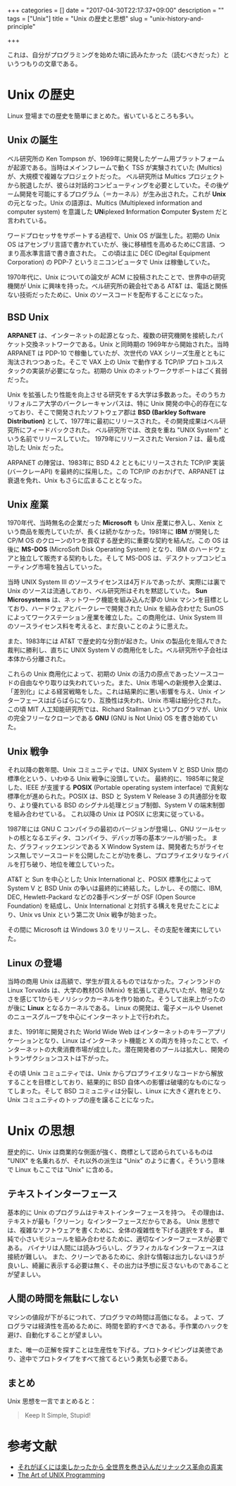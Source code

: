 +++
categories = []
date = "2017-04-30T22:17:37+09:00"
description = ""
tags = ["Unix"]
title = "Unix の歴史と思想"
slug = "unix-history-and-principle"

+++

これは、自分がプログラミングを始めた頃に読みたかった（読むべきだった）というつもりの文章である。

# Unix の歴史
Linux 登場までの歴史を簡単にまとめた。省いているところも多い。

## Unix の誕生
ベル研究所の Ken Tompson が、1969年に開発したゲーム用プラットフォームが起源である。当時はメインフレームで動く TSS が実験されていた (Multics) が、大規模で複雑なプロジェクトだった。
ベル研究所は Multics プロジェクトから脱退したが、彼らは対話的コンピューティングを必要としていた。その後ゲーム開発を可能にするプログラム（＝カーネル）が生み出された。これが **Unix** の元となった。Unix の語源は、Multics (Multiplexed information and computer system) を意識した **UN**iplexed **I**nformation **C**omputer **S**ystem だと言われている。

ワードプロセッサをサポートする過程で、Unix OS が誕生した。初期の Unix OS はアセンブリ言語で書かれていたが、後に移植性を高めるためにC言語、つまり高水準言語で書き直された。
この頃は主に DEC (Degital Equipment Corporation) の PDP-7 というミニコンピュータで Unix は稼働していた。

1970年代に、Unix についての論文が ACM に投稿されたことで、世界中の研究機関が Unix に興味を持った。ベル研究所の親会社である AT&T は、電話と関係ない技術だったために、Unix のソースコードを配布することになった。

## BSD Unix
**ARPANET** は、インターネットの起源となった、複数の研究機関を接続したパケット交換ネットワークである。Unix と同時期の 1969年から開始された。当時 ARPANET は PDP-10 で稼働していたが、次世代の VAX シリーズ生産とともに淘汰されつつあった。そこで VAX 上の Unix で動作する TCP/IP プロトコルスタックの実装が必要になった。初期の Unix のネットワークサポートはごく貧弱だった。

Unix を拡張したり性能を向上させる研究をする大学は多数あった。そのうちカリフォルニア大学のバークレーキャンパスは、特に Unix 開発の中心的存在になっており、そこで開発されたソフトウェア郡は **BSD (Barkley Software Distribution)** として、1977年に最初にリリースされた。その開発成果はベル研究所にフィードバックされた。
ベル研究所では、改良を重ね "UNIX System" という名前でリリースしていた。
1979年にリリースされた Version 7 は、最も成功した Unix だった。

ARPANET の陣営は、1983年に BSD 4.2 とともにリリースされた TCP/IP 実装 (バークレーAPI) を最終的に採用した。この TCP/IP のおかげで、ARPANET は衰退を免れ、Unix もさらに広まることとなった。

## Unix 産業
1970年代、当時無名の企業だった **Microsoft** も Unix 産業に参入し、Xenix という商品を販売していたが、長くは続かなかった。1981年に **IBM** が開発した CP/M OS のクローンの1つを買収する歴史的に重要な契約を結んだ。この OS は後に **MS-DOS** (MicroSoft Disk Operating System) となり、IBM のハードウェアと独立して販売する契約もした。そして MS-DOS は、デスクトップコンピューティング市場を独占していった。

当時 UNIX System III のソースライセンスは4万ドルであったが、実際には裏で Unix のソースは流通しており、ベル研究所はそれを黙認していた。
**Sun Microsystems** は、ネットワーク機能を組み込んだ夢の Unix マシンを目標としており、ハードウェアとバークレーで開発された Unix を組み合わせた SunOS によってワークステーション産業を確立した。この商用化は、Unix System III のソースライセンス料を考えると、まだ良いことのように思えた。

また、1983年には AT&T で歴史的な分割が起きた。Unix の製品化を阻んできた裁判に勝利し、直ちに UNIX System V の商用化をした。ベル研究所や子会社は本体から分離された。

これらの Unix 商用化によって、初期の Unix の活力の原点であったソースコードの自由なやり取りは失われていった。また、Unix 市場への新規参入企業は、「差別化」による経営戦略をした。これは結果的に悪い影響を与え、Unix インターフェースはばらばらになり、互換性は失われ、Unix 市場は細分化された。
この頃 MIT 人工知能研究所では、Richard Stallman というプログラマが、Unix の完全フリーなクローンである **GNU** (GNU is Not Unix) OS を書き始めていた。

## Unix 戦争
それ以降の数年間、Unix コミュニティでは、UNIX System V と BSD Unix 間の標準化という、いわゆる Unix 戦争に没頭していた。
最終的に、1985年に発足した、IEEE が支援する **POSIX** (Portable operating system interface) で真剣な標準化が進められた。POSIX は、BSD と System V Release 3 の共通部分を取り、より優れている BSD のシグナル処理とジョブ制御、System V の端末制御を組み合わせている。
これ以降の Unix は POSIX に忠実に従っている。

1987年には GNU C コンパイラの最初のバージョンが登場し、GNU ツールセットの核となるエディタ、コンパイラ、デバッガ等の基本ツールが揃った。
また、グラフィックエンジンである X Window System は、開発者たちがライセンス無しでソースコードを公開したことが功を奏し、プロプライエタリなライバルを打ち破り、地位を確立していった。

AT&T と Sun を中心とした Unix International と、POSIX 標準化によって System V と BSD Unix の争いは最終的に終結した。しかし、その間に、IBM, DEC, Hewlett-Packard などの2番手ベンダーが OSF (Open Source Foundation) を結成し、Unix International と対抗する構えを見せたことにより、Unix vs Unix という第二次 Unix 戦争が始まった。

その間に Microsoft は Windows 3.0 をリリースし、その支配を確実にしていた。

## Linux の登場
当時の商用 Unix は高額で、学生が買えるものではなかった。フィンランドの Linux Torvalds は、大学の教材OS (Minix) を拡張して遊んでいたが、物足りなさを感じて1からモノリシックカーネルを作り始めた。そうして出来上がったのが後に **Linux** となるカーネルである。
Linux の開発は、電子メールや Usenet のニュースグループを中心にインターネット上で行われた。

また、1991年に開発された World Wide Web はインターネットのキラーアプリケーションとなり、Linux はインターネット機能と X の両方を持ったことで、インターネットの大衆消費市場が成立した。潜在開発者のプールは拡大し、開発のトランザクションコストは下がった。

その頃 Unix コミュニティでは、Unix からプロプライエタリなコードから解放することを目標としており、結果的に BSD 自体への影響は破壊的なものになってしまった。そして BSD コミュニティは分裂し、Linux に大きく遅れをとり、Unix コミュニティのトップの座を譲ることになった。

# Unix の思想
歴史的に、Unix は商業的な側面が強く、商標として認められているものは "UNIX" を名乗れるが、それ以外の派生は "Unix" のように書く。そういう意味で Linux もここでは "Unix" に含める。

## テキストインターフェース
基本的に Unix のプログラムはテキストインターフェースを持つ。
その理由は、テキストが最も「クリーン」なインターフェースだからである。
Unix 思想では、複雑なソフトウェアを書くために、全体の複雑性を下げる選択をする。
単純で小さいモジュールを組み合わせるために、適切なインターフェースが必要である。
バイナリは人間には読みづらいし、グラフィカルなインターフェースは接続が難しい。
また、クリーンであるために、余計な情報は出力しないほうが良いし、綺麗に表示する必要は無く、その出力は予想に反さないものであることが望ましい。


## 人間の時間を無駄にしない
マシンの値段が下がるにつれて、プログラマの時間は高価になる。
よって、プログラマは経済性を高めるために、時間を節約すべきである。手作業のハックを避け、自動化することが望ましい。

また、唯一の正解を探すことは生産性を下げる。プロトタイピングは美徳であり、途中でプロトタイプをすべて捨てるという勇気も必要である。


## まとめ
Unix 思想を一言でまとめると：

> Keep It Simple, Stupid!

# 参考文献
- [ それがぼくには楽しかったから 全世界を巻き込んだリナックス革命の真実 ]( https://www.amazon.co.jp/dp/4796880011/ )
- [The Art of UNIX Programming](https://www.amazon.co.jp/dp/4756149480/)
